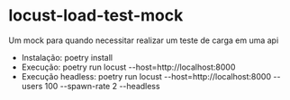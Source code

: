 # locust-load-test-mock
Um mock para quando necessitar realizar um teste de carga em uma api

- Instalação: poetry install
- Execução: poetry run locust --host=http://localhost:8000 
- Execução headless: poetry run locust --host=http://localhost:8000 --users 100 --spawn-rate 2 --headless
